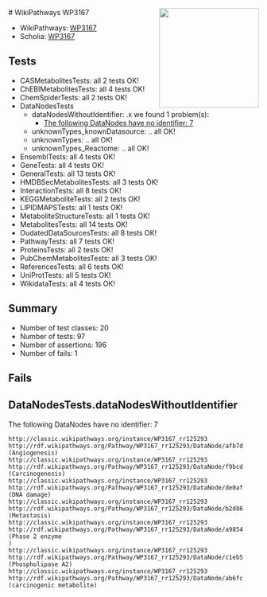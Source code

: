 <img style="float: right; width: 200px" src="https://upload.wikimedia.org/wikipedia/commons/thumb/8/83/Wplogo_with_text_500.png/640px-Wplogo_with_text_500.png" />
# WikiPathways WP3167

* WikiPathways: [WP3167](https://wikipathways.org/pathways/WP3167)
* Scholia: [WP3167](https://scholia.toolforge.org/wikipathways/WP3167)
## Tests
* CASMetabolitesTests: all 2 tests OK!
* ChEBIMetabolitesTests: all 4 tests OK!
* ChemSpiderTests: all 2 tests OK!
* DataNodesTests
    * dataNodesWithoutIdentifier: .x we found 1 problem(s):
        * [The following DataNodes have no identifier: 7](#d2d32fa6)
    * unknownTypes_knownDatasource: .. all OK!
    * unknownTypes: .. all OK!
    * unknownTypes_Reactome: .. all OK!
* EnsemblTests: all 4 tests OK!
* GeneTests: all 4 tests OK!
* GeneralTests: all 13 tests OK!
* HMDBSecMetabolitesTests: all 3 tests OK!
* InteractionTests: all 8 tests OK!
* KEGGMetaboliteTests: all 2 tests OK!
* LIPIDMAPSTests: all 1 tests OK!
* MetaboliteStructureTests: all 1 tests OK!
* MetabolitesTests: all 14 tests OK!
* OudatedDataSourcesTests: all 8 tests OK!
* PathwayTests: all 7 tests OK!
* ProteinsTests: all 2 tests OK!
* PubChemMetabolitesTests: all 3 tests OK!
* ReferencesTests: all 6 tests OK!
* UniProtTests: all 5 tests OK!
* WikidataTests: all 4 tests OK!


## Summary

* Number of test classes: 20
* Number of tests: 97
* Number of assertions: 196
* Number of fails: 1

## Fails

<a name="d2d32fa6" />

## DataNodesTests.dataNodesWithoutIdentifier

The following DataNodes have no identifier: 7
```
http://classic.wikipathways.org/instance/WP3167_rr125293 http://rdf.wikipathways.org/Pathway/WP3167_rr125293/DataNode/afb7d (Angiogenesis)
http://classic.wikipathways.org/instance/WP3167_rr125293 http://rdf.wikipathways.org/Pathway/WP3167_rr125293/DataNode/f9bcd (Carcinogenesis)
http://classic.wikipathways.org/instance/WP3167_rr125293 http://rdf.wikipathways.org/Pathway/WP3167_rr125293/DataNode/de0af (DNA damage)
http://classic.wikipathways.org/instance/WP3167_rr125293 http://rdf.wikipathways.org/Pathway/WP3167_rr125293/DataNode/b2d86 (Metastasis)
http://classic.wikipathways.org/instance/WP3167_rr125293 http://rdf.wikipathways.org/Pathway/WP3167_rr125293/DataNode/a9854 (Phase 2 enzyme
)
http://classic.wikipathways.org/instance/WP3167_rr125293 http://rdf.wikipathways.org/Pathway/WP3167_rr125293/DataNode/c1eb5 (Phospholipase A2)
http://classic.wikipathways.org/instance/WP3167_rr125293 http://rdf.wikipathways.org/Pathway/WP3167_rr125293/DataNode/ab6fc (carcinogenic metabolite)
```

